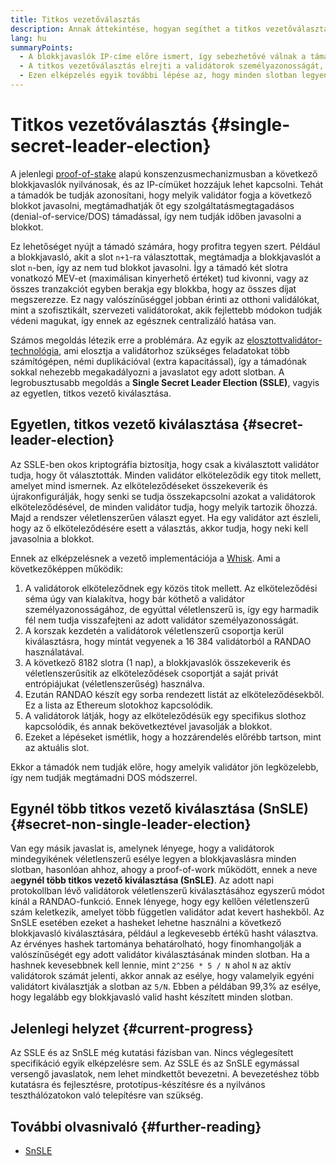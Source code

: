 ```yaml
---
title: Titkos vezetőválasztás
description: Annak áttekintése, hogyan segíthet a titkos vezetőválasztás a validátorokat megvédeni a támadóktól
lang: hu
summaryPoints:
  - A blokkjavaslók IP-címe előre ismert, így sebezhetővé válnak a támadásokkal szemben
  - A titkos vezetőválasztás elrejti a validátorok személyazonosságát, így nem tudni előre, hogy kire esik a választás
  - Ezen elképzelés egyik további lépése az, hogy minden slotban legyen véletlenszerű a validátorválasztás.
---
```


# Titkos vezetőválasztás {#single-secret-leader-election}

A jelenlegi [proof-of-stake](/developers/docs/consensus-mechanisms/pos) alapú konszenzusmechanizmusban a következő blokkjavaslók nyilvánosak, és az IP-címüket hozzájuk lehet kapcsolni. Tehát a támadók be tudják azonosítani, hogy melyik validátor fogja a következő blokkot javasolni, megtámadhatják őt egy szolgáltatásmegtagadásos (denial-of-service/DOS) támadással, így nem tudják időben javasolni a blokkot.

Ez lehetőséget nyújt a támadó számára, hogy profitra tegyen szert. Például a blokkjavasló, akit a slot `n+1`-ra választottak, megtámadja a blokkjavaslót a slot `n`-ben, így az nem tud blokkot javasolni. Így a támadó két slotra vonatkozó MEV-et (maximálisan kinyerhető értéket) tud kivonni, vagy az összes tranzakciót egyben berakja egy blokkba, hogy az összes díjat megszerezze. Ez nagy valószínűséggel jobban érinti az otthoni validálókat, mint a szofisztikált, szervezeti validátorokat, akik fejlettebb módokon tudják védeni magukat, így ennek az egésznek centralizáló hatása van.

Számos megoldás létezik erre a problémára. Az egyik az [elosztottvalidátor-technológia](https://github.com/ethereum/distributed-validator-specs), ami elosztja a validátorhoz szükséges feladatokat több számítógépen, némi duplikációval (extra kapacitással), így a támadónak sokkal nehezebb megakadályozni a javaslatot egy adott slotban. A legrobusztusabb megoldás a **Single Secret Leader Election (SSLE)**, vagyis az egyetlen, titkos vezető kiválasztása.

## Egyetlen, titkos vezető kiválasztása {#secret-leader-election}

Az SSLE-ben okos kriptográfia biztosítja, hogy csak a kiválasztott validátor tudja, hogy őt választották. Minden validátor elköteleződik egy titok mellett, amelyet mind ismernek. Az elköteleződéseket összekeverik és újrakonfigurálják, hogy senki se tudja összekapcsolni azokat a validátorok elköteleződésével, de minden validátor tudja, hogy melyik tartozik őhozzá. Majd a rendszer véletlenszerűen választ egyet. Ha egy validátor azt észleli, hogy az ő elköteleződésére esett a választás, akkor tudja, hogy neki kell javasolnia a blokkot.

Ennek az elképzelésnek a vezető implementációja a [Whisk](https://ethresear.ch/t/whisk-a-practical-shuffle-based-ssle-protocol-for-ethereum/11763). Ami a következőképpen működik:

1. A validátorok elköteleződnek egy közös titok mellett. Az elköteleződési séma úgy van kialakítva, hogy bár köthető a validátor személyazonosságához, de egyúttal véletlenszerű is, így egy harmadik fél nem tudja visszafejteni az adott validátor személyazonosságát.
2. A korszak kezdetén a validátorok véletlenszerű csoportja kerül kiválasztásra, hogy mintát vegyenek a 16 384 validátorból a RANDAO használatával.
3. A következő 8182 slotra (1 nap), a blokkjavaslók összekeverik és véletlenszerűsítik az elköteleződések csoportját a saját privát entrópiájukat (véletlenszerűség) használva.
4. Ezután RANDAO készít egy sorba rendezett listát az elköteleződésekből. Ez a lista az Ethereum slotokhoz kapcsolódik.
5. A validátorok látják, hogy az elköteleződésük egy specifikus slothoz kapcsolódik, és annak bekövetkeztével javasolják a blokkot.
6. Ezeket a lépéseket ismétlik, hogy a hozzárendelés előrébb tartson, mint az aktuális slot.

Ekkor a támadók nem tudják előre, hogy amelyik validátor jön legközelebb, így nem tudják megtámadni DOS módszerrel.

## Egynél több titkos vezető kiválasztása (SnSLE) {#secret-non-single-leader-election}

Van egy másik javaslat is, amelynek lényege, hogy a validátorok mindegyikének véletlenszerű esélye legyen a blokkjavaslásra minden slotban, hasonlóan ahhoz, ahogy a proof-of-work működött, ennek a neve a**egynél több titkos vezető kiválasztása (SnSLE)**. Az adott napi protokollban lévő validátorok véletlenszerű kiválasztásához egyszerű módot kínál a RANDAO-funkció. Ennek lényege, hogy egy kellően véletlenszerű szám keletkezik, amelyet több független validátor adat kevert hashekből. Az SnSLE esetében ezeket a hasheket lehetne használni a következő blokkjavasló kiválasztására, például a legkevesebb értékű hasht választva. Az érvényes hashek tartománya behatárolható, hogy finomhangolják a valószínűségét egy adott validátor kiválasztásának minden slotban. Ha a hashnek kevesebbnek kell lennie, mint `2^256 * 5 / N` ahol `N` az aktív validátorok számát jelenti, akkor annak az esélye, hogy valamelyik egyéni validátort kiválasztják a slotban az `5/N`. Ebben a példában 99,3% az esélye, hogy legalább egy blokkjavasló valid hasht készített minden slotban.

## Jelenlegi helyzet {#current-progress}

Az SSLE és az SnSLE még kutatási fázisban van. Nincs véglegesített specifikáció egyik elképzelésre sem. Az SSLE és az SnSLE egymással versengő javaslatok, nem lehet mindkettőt bevezetni. A bevezetéshez több kutatásra és fejlesztésre, prototípus-készítésre és a nyilvános teszthálózatokon való telepítésre van szükség.

## További olvasnivaló {#further-reading}

- [SnSLE](https://ethresear.ch/t/secret-non-single-leader-election/11789)
